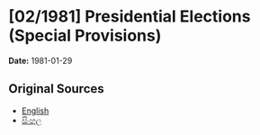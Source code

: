 # [02/1981] Presidential Elections (Special Provisions)

**Date:** 1981-01-29

## Original Sources

- [English](https://documents.gov.lk/view/acts/1981/1/02-1981_E.pdf)
- [සිංහල](https://documents.gov.lk/view/acts/1981/1/02-1981_S.pdf)
